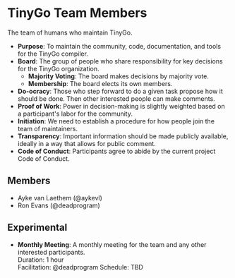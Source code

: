 TinyGo Team Members
===================

The team of humans who maintain TinyGo.

*   **Purpose**: To maintain the community, code, documentation, and tools for the TinyGo compiler.
*   **Board**: The group of people who share responsibility for key decisions for the TinyGo organization.  
    *   **Majority Voting**: The board makes decisions by majority vote.
    *   **Membership**: The board elects its own members.
*   **Do-ocracy**: Those who step forward to do a given task propose how it should be done. Then other interested people can make comments.
*   **Proof of Work**: Power in decision-making is slightly weighted based on a participant's labor for the community.
*   **Initiation**: We need to establish a procedure for how people join the team of maintainers.
*   **Transparency**: Important information should be made publicly available, ideally in a way that allows for public comment.
*   **Code of Conduct**: Participants agree to abide by the current project Code of Conduct.

## Members

* Ayke van Laethem (@aykevl)
* Ron Evans (@deadprogram)


## Experimental

*   **Monthly Meeting**: A monthly meeting for the team and any other interested participants.  
    Duration: 1 hour  
    Facilitation: @deadprogram
    Schedule: TBD

